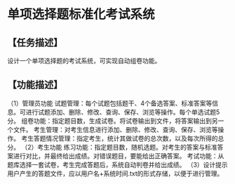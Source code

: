 # 单项选择题标准化考试系统
## 【任务描述】
设计一个单项选择题的考试系统，可实现自动组卷功能。
## 【功能描述】
（1）管理员功能
    试题管理：每个试题包括题干、4个备选答案、标准答案等信息。可进行试题添加、删除、修改、查询、保存、浏览等操作。每个单选试题5分。
    组卷功能：指定题目数，生成试卷。将试卷输出到文件，将答案输出到另一个文件。
    考生管理：对考生信息进行添加、删除、修改、查询、保存、浏览等操作。
    考生答题情况管理：指定考生，统计其做试卷的总次数，以及每次所得的总分。
（2）考生功能
    练习功能：指定题目数，随机选题。对考生的答案与标准答案进行对比，并最终给出成绩。对错误题目，要能给出正确答案。
    考试功能：从题库选择一套试卷，考生完成答题后，系统自动判卷并给出成绩。
（3）设计提示
    用户产生的答题文件，应以用户名+系统时间.txt的形式存储，以便于进行管理。

